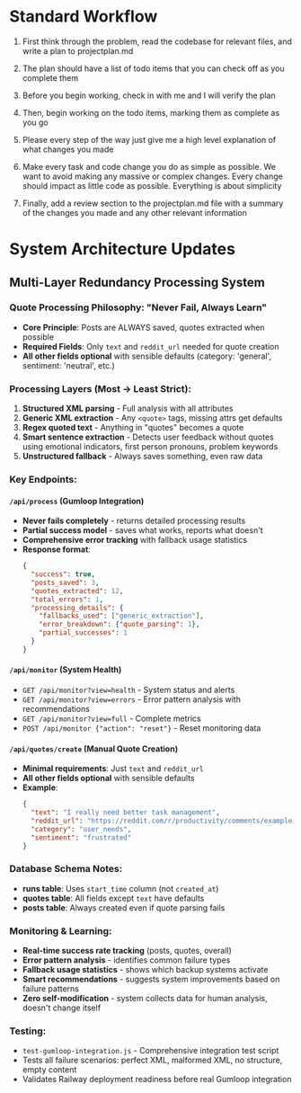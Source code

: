 # Standard Workflow

1. First think through the problem, read the codebase for relevant files, and write a plan to projectplan.md

2. The plan should have a list of todo items that you can check off as you complete them

3. Before you begin working, check in with me and I will verify the plan

4. Then, begin working on the todo items, marking them as complete as you go

5. Please every step of the way just give me a high level explanation of what changes you made

6. Make every task and code change you do as simple as possible. We want to avoid making any massive or complex changes. Every change should impact as little code as possible. Everything is about simplicity

7. Finally, add a review section to the projectplan.md file with a summary of the changes you made and any other relevant information

# System Architecture Updates

## Multi-Layer Redundancy Processing System

### Quote Processing Philosophy: "Never Fail, Always Learn"
- **Core Principle**: Posts are ALWAYS saved, quotes extracted when possible
- **Required Fields**: Only `text` and `reddit_url` needed for quote creation
- **All other fields optional** with sensible defaults (category: 'general', sentiment: 'neutral', etc.)

### Processing Layers (Most → Least Strict):
1. **Structured XML parsing** - Full analysis with all attributes
2. **Generic XML extraction** - Any `<quote>` tags, missing attrs get defaults  
3. **Regex quoted text** - Anything in "quotes" becomes a quote
4. **Smart sentence extraction** - Detects user feedback without quotes using emotional indicators, first person pronouns, problem keywords
5. **Unstructured fallback** - Always saves something, even raw data

### Key Endpoints:

#### `/api/process` (Gumloop Integration)
- **Never fails completely** - returns detailed processing results
- **Partial success model** - saves what works, reports what doesn't
- **Comprehensive error tracking** with fallback usage statistics
- **Response format**:
  ```json
  {
    "success": true,
    "posts_saved": 3,
    "quotes_extracted": 12,
    "total_errors": 1,
    "processing_details": {
      "fallbacks_used": ["generic_extraction"],
      "error_breakdown": {"quote_parsing": 1},
      "partial_successes": 1
    }
  }
  ```

#### `/api/monitor` (System Health)
- `GET /api/monitor?view=health` - System status and alerts
- `GET /api/monitor?view=errors` - Error pattern analysis with recommendations
- `GET /api/monitor?view=full` - Complete metrics
- `POST /api/monitor {"action": "reset"}` - Reset monitoring data

#### `/api/quotes/create` (Manual Quote Creation)
- **Minimal requirements**: Just `text` and `reddit_url`
- **All other fields optional** with sensible defaults
- **Example**:
  ```json
  {
    "text": "I really need better task management",
    "reddit_url": "https://reddit.com/r/productivity/comments/example/",
    "category": "user_needs",
    "sentiment": "frustrated"
  }
  ```

### Database Schema Notes:
- **runs table**: Uses `start_time` column (not `created_at`)
- **quotes table**: All fields except `text` have defaults
- **posts table**: Always created even if quote parsing fails

### Monitoring & Learning:
- **Real-time success rate tracking** (posts, quotes, overall)
- **Error pattern analysis** - identifies common failure types
- **Fallback usage statistics** - shows which backup systems activate
- **Smart recommendations** - suggests system improvements based on failure patterns
- **Zero self-modification** - system collects data for human analysis, doesn't change itself

### Testing:
- `test-gumloop-integration.js` - Comprehensive integration test script
- Tests all failure scenarios: perfect XML, malformed XML, no structure, empty content
- Validates Railway deployment readiness before real Gumloop integration
